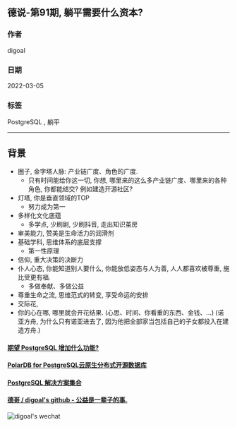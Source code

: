 ## 德说-第91期, 躺平需要什么资本?       
                       
### 作者                            
digoal                                                
                                                
### 日期                                                
2022-03-05                                               
                                                
### 标签                                             
PostgreSQL , 躺平                 
                                              
----                                              
                                              
## 背景    
  
  
- 圈子, 金字塔人脉: 产业链广度、角色的广度.   
    - 只有时间能给你这一切, 你想, 哪里来的这么多产业链广度、哪里来的各种角色, 你都能结交? 例如建造开源社区?      
- 灯塔, 你是垂直领域的TOP  
    - 努力成为第一  
- 多样化文化底蕴    
    - 多学点, 少刷剧, 少刷抖音, 走出知识茧房  
- 审美能力, 赞美是生命活力的润滑剂    
- 基础学科, 思维体系的底层支撑    
    - 第一性原理   
- 信仰, 重大决策的决断力    
- 仆人心态, 你能知道别人要什么, 你能放低姿态与人为善, 人人都喜欢被尊重, 施比受更有福.   
    - 多做奉献、多做公益
- 尊重生命之流, 思维范式的转变, 享受命运的安排    
- 交际花,   
- 你的心在哪, 哪里就会开花结果. (心思、时间、你看重的东西、金钱、...)  (诺亚方舟, 为什么只有诺亚进去了, 因为他把全部家当包括自己的子女都投入在建造方舟.)  
  
  
  
#### [期望 PostgreSQL 增加什么功能?](https://github.com/digoal/blog/issues/76 "269ac3d1c492e938c0191101c7238216")
  
  
#### [PolarDB for PostgreSQL云原生分布式开源数据库](https://github.com/ApsaraDB/PolarDB-for-PostgreSQL "57258f76c37864c6e6d23383d05714ea")
  
  
#### [PostgreSQL 解决方案集合](https://yq.aliyun.com/topic/118 "40cff096e9ed7122c512b35d8561d9c8")
  
  
#### [德哥 / digoal's github - 公益是一辈子的事.](https://github.com/digoal/blog/blob/master/README.md "22709685feb7cab07d30f30387f0a9ae")
  
  
![digoal's wechat](../pic/digoal_weixin.jpg "f7ad92eeba24523fd47a6e1a0e691b59")
  

